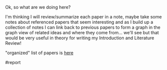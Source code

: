Ok, so what are we doing here?

I'm thinking I will review/summarize each paper in a note, maybe take some notes about referenced papers that seem interesting and as I build up a collection of notes I can link back to previous papers to form a graph in the graph view of related ideas and where they come from... we'll see but that would be very useful in theory for writing my Introduction and Literature Review!

"organized" list of papers is [here](Sources.md)



#report